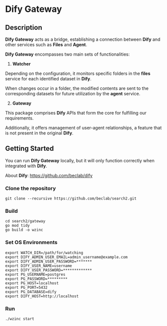 # __**Dify Gateway**__
## Description
**Dify Gateway** acts as a bridge, establishing a connection between **Dify** and other services such as **Files** and **Agent**.

**Dify Gateway** encompasses two main sets of functionalities:
1. **Watcher**

Depending on the configuration, it monitors specific folders in the **files** service for each identified dataset in **Dify**.

When changes occur in a folder, the modified contents are sent to the corresponding datasets for future utilization by the **agent** service.

2. **Gateway**

This package comprises **Dify** APIs that form the core for fulfilling our requirements.

Additionally, it offers management of user-agent relationships, a feature that is not present in the original **Dify**.

## Getting Started
You can run **Dify Gateway** locally, but it will only function correctly when integrated with **Dify**.

About **Dify**: https://github.com/beclab/dify

### Clone the repository
```shell
git clone --recursive https://github.com/beclab/search2.git
```
### Build
```shell
cd search2/gateway
go mod tidy
go build -o wzinc
```
### Set OS Environments
```shell
export WATCH_DIR=/path/for/watching
export DIFY_ADMIN_USER_EMAIL=admin_username@example.com
export DIFY_ADMIN_USER_PASSWORD=*******
export DIFY_USER_NAME=username
export DIFY_USER_PASSWORD=*************
export PG_USERNAME=postgres
export PG_PASSWORD=*********
export PG_HOST=localhost
export PG_PORT=5432
export PG_DATABASE=dify
export DIFY_HOST=http://localhost
```
### Run
```shell
./wzinc start
```
